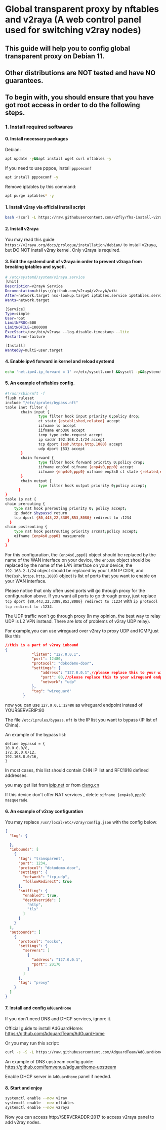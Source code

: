 # Global transparent proxy by nftables and v2raya (A web control panel used for switching v2ray nodes)

## This guide will help you to config global transparent proxy on Debian 11.

## Other distributions are NOT tested and have NO guarantees.

## To begin with, you should ensure that you have got root access in order to do the following steps.

### 1. Install required softwares

#### 0. Install necessary packages

Debian:

```bash
apt update -y&&apt install wget curl nftables -y
```

If you need to use pppoe, install `pppoeconf`

```bash
apt install pppoeconf -y
```

Remove iptables by this command:

```bash
apt purge iptables* -y
```

#### 1. Install v2ray via official install script 

```bash
bash <(curl -L https://raw.githubusercontent.com/v2fly/fhs-install-v2ray/master/install-release.sh)
```

#### 2. Install v2raya

You may read this guide `https://v2raya.org/docs/prologue/installation/debian/` to install v2raya, but DO NOT install v2ray kernel. Only v2raya is required.

#### 3. Edit the systemd unit of v2raya in order to prevent v2raya from breaking iptables and sysctl.

```bash
# /etc/systemd/system/v2raya.service
[Unit]
Description=v2rayA Service
Documentation=https://github.com/v2rayA/v2rayA/wiki
After=network.target nss-lookup.target iptables.service ip6tables.service
Wants=network.target

[Service]
Type=simple
User=root
LimitNPROC=500
LimitNOFILE=1000000
ExecStart=/usr/bin/v2raya --log-disable-timestamp --lite
Restart=on-failure

[Install]
WantedBy=multi-user.target
```

#### 4. Enable ipv4 forward in kernel and reload systemd

```bash
echo 'net.ipv4.ip_forward = 1' >>/etc/sysctl.conf &&sysctl -p&&systemctl daemon-reload
```

#### 5. An example of nftables config.

```bash
#!/usr/sbin/nft -f
flush ruleset
include "/etc/iprules/bypass.nft"
table inet filter {
       chain input {
               type filter hook input priority 0;policy drop;
               ct state {established,related} accept
               iifname lo accept
               iifname enp3s0 accept
               icmp type echo-request accept
               ip saddr 192.168.2.1/24 accept
               tcp dport {ssh,https,http,1080} accept
               udp dport {53} accept
       }
       chain forward {
               type filter hook forward priority 0;policy drop;
               iifname enp3s0 oifname {enp4s0,ppp0} accept
               iifname {enp4s0,ppp0} oifname enp3s0 ct state {related,established} accept
       }
       chain output {
               type filter hook output priority 0;policy accept;
      }
}
table ip nat {
chain prerouting {
    type nat hook prerouting priority 0; policy accept;
    ip daddr $bypassd return
    tcp dport {80,443,22,3389,853,8080} redirect to :1234
  }
chain postrouting {
    type nat hook postrouting priority srcnat;policy accept;
    oifname {enp4s0,ppp0} masquerade
 }
}
```

For this configuration, the `{enp4s0,ppp0}` object should be replaced by the name of the WAN interface on your device, the `enp3s0` object should be replaced by the name of the LAN interface on your device, the `192.168.2.1/24` object should be replaced by your LAN IP CIDR, and the`{ssh,https,http,1080}` object is list of ports that you want to enable on your WAN interface.

Please notice that only often used ports will go through proxy for the configuration above. If you want all ports to go through proxy, just replace `tcp dport {80,443,22,3389,853,8080} redirect to :1234` with `ip protocol tcp redirect to :1234`.

The UDP traffic won't go through proxy (In my opinion, the best way to relay UDP is L2 VPN instead. There are lots of problems of v2ray UDP relay).

For example,you can use wireguard over v2ray to proxy UDP and ICMP,just like this

``` json
//this is a part of v2ray inbound        
{
            "listen": "127.0.0.1",
            "port": 12480,
            "protocol": "dokodemo-door",
            "settings": {
                "address": "127.0.0.1",//please replace this to your wireguard server ip
                "port": 80,//please replace this to your wireguard endpoint port
                "network": "udp"
            },
            "tag": "wireguard"
        }
```

now you can use `127.0.0.1:12480` as wireguard endpoint instead of YOURSERVERIP:80 

The file `/etc/iprules/bypass.nft` is the IP list you want to bypass (IP list of China).

An example of the bypass list:

```
define bypassd = {
10.0.0.0/8,
172.16.0.0/12,
192.168.0.0/16,
}
```

In most cases, this list should contain CHN IP list and RFC1918 defined addresses.

you may get list from [ipip.net](https://github.com/17mon/china_ip_list) or from [clang.cn](https://ispip.clang.cn/all_cn_cidr.txt)

If this device don't offer NAT services , delete `oifname {enp4s0,ppp0} masquerade`.

#### 6. An example of v2ray configuration

You may replace `/usr/local/etc/v2ray/config.json` with the config below:

```json
{
  "log": {

  },
  "inbounds": [
    {
      "tag": "transparent",
      "port": 1234,
      "protocol": "dokodemo-door",
      "settings": {
        "network": "tcp,udp",
        "followRedirect": true
      },
      "sniffing": {
        "enabled": true,
        "destOverride": [
          "http",
          "tls"
        ]
      }
    }
  ],
  "outbounds": [
    {
      "protocol": "socks",
      "settings": {
        "servers": [
          {
            "address": "127.0.0.1",
            "port": 20170
          }
        ]
      },
      "tag": "proxy"
    }
  ]
}
```

#### 7. Install and config `AdGuardHome`

If you don't need DNS and DHCP services, ignore it.

Official guide to install AdGuardHome: https://github.com/AdguardTeam/AdGuardHome

Or you may run this script:

```bash
curl -s -S -L https://raw.githubusercontent.com/AdguardTeam/AdGuardHome/master/scripts/install.sh | sh -s -- -v
```

An example of DNS upstream config guide: https://github.com/fernvenue/adguardhome-upstream

Enable DHCP server in `AdGuardHome` panel if needed.

#### 8. Start and enjoy

```bash
systemctl enable --now v2ray
systemctl enable --now nftables
systemctl enable --now v2raya
```

Now you can access http://SERVERADDR:2017 to access v2raya panel to add v2ray nodes.
